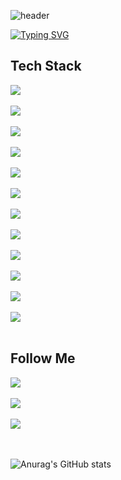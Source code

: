 ![header](https://capsule-render.vercel.app/api?type=Waving&color=0:F3E5F5,100:CE93D8)

[![Typing SVG](https://readme-typing-svg.demolab.com?font=Redressed&size=40&duration=4000&pause=2000&color=B39DDB&random=false&width=435&lines=welcome+to+hyejin+Github)](https://git.io/typing-svg)

## Tech Stack
<div style="display:flex; flex-direction:column; align-items:flex-start;">
    <img src="https://img.shields.io/badge/Html5-E34F26?style=flat-square&logo=html5&logoColor=white"/></a>&nbsp
    <img src="https://img.shields.io/badge/Css3-1572B6?style=flat-square&logo=Css3&logoColor=white"/></a>&nbsp
    <img src="https://img.shields.io/badge/Javascript-ffb13b?style=flat-square&logo=javascript&logoColor=white"/></a>&nbsp
    <img src="https://img.shields.io/badge/jquery-0769AD?style=flat-square&logo=jquery&logoColor=white"/></a>&nbsp
    <img src="https://img.shields.io/badge/typescript-3178C6?style=flat-square&logo=typescript&logoColor=white"/></a>&nbsp
    <img src="https://img.shields.io/badge/react-61DAFB?style=flat-square&logo=react&logoColor=white"/></a>
    <br>
    <img src="https://img.shields.io/badge/php-777BB4?style=flat-square&logo=php&logoColor=white"/></a>&nbsp
    <img src="https://img.shields.io/badge/Node.js-339933?style=flat-square&logo=Node.js&logoColor=white"/></a>&nbsp
    <img src="https://img.shields.io/badge/SpringBoot-339933?style=flat-square&logo=SpringBoot&logoColor=white"/></a>
    <br>
    <img src="https://img.shields.io/badge/Mysql-E6B91E?style=flat-square&logo=MySql&logoColor=white"/></a>&nbsp
    <img src="https://img.shields.io/badge/Mssql-CC2927?style=flat-square&logo=microsoftsqlserver&logoColor=white"/></a>&nbsp
    <img src="https://img.shields.io/badge/mongodb-47A248?style=flat-square&logo=mongodb&logoColor=white"/></a>
</div><br>

## Follow Me
<div style="display:flex; flex-direction:column; align-items:flex-start;">
  <a href="https://velog.io/@qhj1019"><img src="https://img.shields.io/badge/Velog-11B48A?style=flat-square&logo=Vimeo&logoColor=white&link=https://velog.io/@qhj1019"/></a>&nbsp
  <a href="https://open.kakao.com/me/HyeJin_P"><img src="https://img.shields.io/badge/Kakao-FFCD00?style=flat-square&logo=kakaotalk&logoColor=black&link=https://open.kakao.com/me/HyeJin_P"/></a>&nbsp
  <a href="mailto:hj31523026@gmail.com"><img src="https://img.shields.io/badge/Gmail-d14836?style=flat-square&logo=Gmail&logoColor=white&link=hj31523026@gmail.com"/></a>
</div><br><br>

![Anurag's GitHub stats](https://github-readme-stats.vercel.app/api?username=anuraghazra&theme=material-palenight&show_icons=true)
